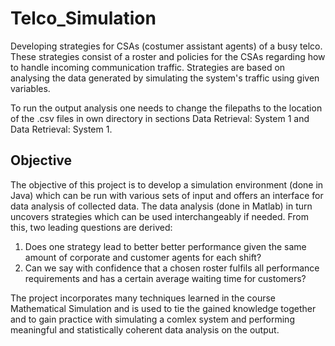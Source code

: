 # Telco_Simulation
Developing strategies for CSAs (costumer assistant agents) of a busy telco. These strategies consist of a roster and policies for the CSAs regarding how to handle incoming communication traffic. Strategies are based on analysing the data generated by simulating the system's traffic using given variables. 

To run the output analysis one needs to change the filepaths to the location of the .csv files in own directory in sections Data Retrieval: System 1 and Data Retrieval: System 1.

## Objective
The objective of this project is to develop a simulation environment (done in Java) which can be run with various sets of input
and offers an interface for data analysis of collected data. The data analysis (done in Matlab) in turn uncovers strategies which can be used interchangeably if needed. From this, two leading questions are derived:
1) Does one strategy lead to better better performance
given the same amount of corporate and
customer agents for each shift?
2) Can we say with confidence that a chosen roster
fulfils all performance requirements and has a
certain average waiting time for customers?

The project incorporates many techniques learned in the course Mathematical Simulation and is used to tie the gained knowledge together and to gain practice with simulating a comlex system and performing meaningful and statistically coherent data analysis on the output.

